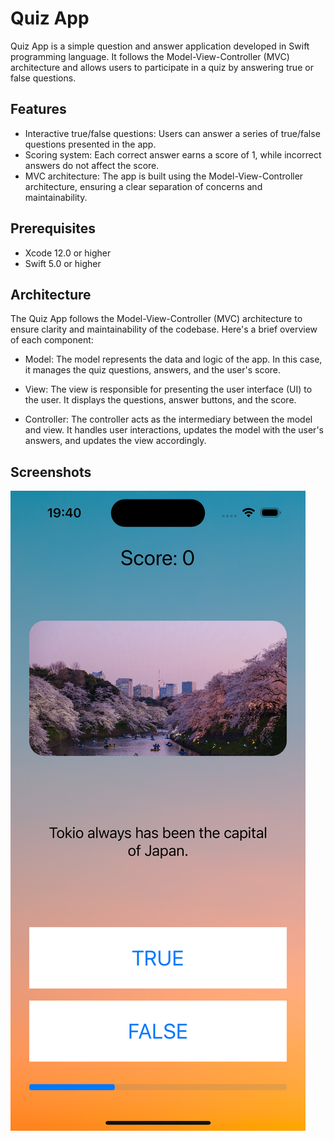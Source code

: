 # Quiz App

Quiz App is a simple question and answer application developed in Swift programming language. It follows the Model-View-Controller (MVC) architecture and allows users to participate in a quiz by answering true or false questions.

## Features

- Interactive true/false questions: Users can answer a series of true/false questions presented in the app.
- Scoring system: Each correct answer earns a score of 1, while incorrect answers do not affect the score.
- MVC architecture: The app is built using the Model-View-Controller architecture, ensuring a clear separation of concerns and maintainability.

## Prerequisites

- Xcode 12.0 or higher
- Swift 5.0 or higher

## Architecture

The Quiz App follows the Model-View-Controller (MVC) architecture to ensure clarity and maintainability of the codebase. Here's a brief overview of each component:

- Model: The model represents the data and logic of the app. In this case, it manages the quiz questions, answers, and the user's score.

- View: The view is responsible for presenting the user interface (UI) to the user. It displays the questions, answer buttons, and the score.

- Controller: The controller acts as the intermediary between the model and view. It handles user interactions, updates the model with the user's answers, and updates the view accordingly.

## Screenshots

![Quiz App Screenshot](images/01-quizapp_screen.png)
